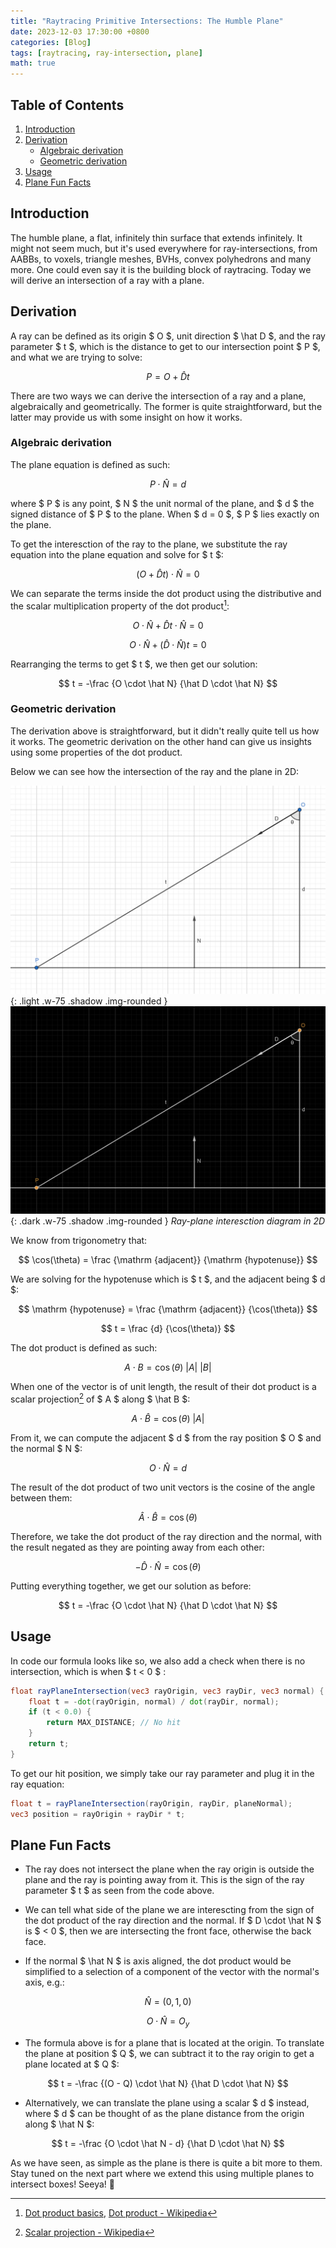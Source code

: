 ```yaml
---
title: "Raytracing Primitive Intersections: The Humble Plane"
date: 2023-12-03 17:30:00 +0800
categories: [Blog]
tags: [raytracing, ray-intersection, plane]
math: true
---
```


## Table of Contents
1. [Introduction](#introduction)
2. [Derivation](#derivation)
	- [Algebraic derivation](#algebraic-derivation)
	- [Geometric derivation](#geometric-derivation)
3. [Usage](#usage)
4. [Plane Fun Facts](#plane-fun-facts)

## Introduction

The humble plane, a flat, infinitely thin surface that extends infinitely. It might not seem much, but it's used everywhere for ray-intersections, from AABBs, to voxels, triangle meshes, BVHs, convex polyhedrons and many more. One could even say it is the building block of raytracing. Today we will derive an intersection of a ray with a plane.

## Derivation

A ray can be defined as its origin $ O $, unit direction $ \hat D $, and the ray parameter $ t $, which is the distance to get to our intersection point $ P $, and what we are trying to solve:

$$ P = O + \hat D t $$

There are two ways we can derive the intersection of a ray and a plane, algebraically and geometrically. The former is quite straightforward, but the latter may provide us with some insight on how it works.

### Algebraic derivation

The plane equation is defined as such:

$$ P \cdot \hat N = d $$

where $ P $ is any point, $ N $ the unit normal of the plane, and $ d $ the signed distance of $ P $ to the plane. When $ d = 0 $, $ P $ lies exactly on the plane.

To get the interesction of the ray to the plane, we substitute the ray equation into the plane equation and solve for $ t $:

$$ (O + \hat D t) \cdot \hat N = 0 $$

We can separate the terms inside the dot product using the distributive and the scalar multiplication property of the dot product[^1]:

$$ O \cdot \hat N + \hat D t \cdot \hat N = 0 $$

$$ O \cdot \hat N + (\hat D \cdot \hat N)t = 0 $$

Rearranging the terms to get $ t $, we then get our solution:

$$ t = -\frac {O \cdot \hat N} {\hat D \cdot \hat N} $$

### Geometric derivation

The derivation above is straightforward, but it didn't really quite tell us how it works. The geometric derivation on the other hand can give us insights using some properties of the dot product.

Below we can see how the intersection of the ray and the plane in 2D:

<!-- Hack to add to rounded border to child img -->
<style>.img-rounded > img { border-radius: 0.5em; }</style>

![Ray-plane intersection diagram](/assets/img/posts/2023-12-03/geogebra-ray-plane-intersection.png){: .light .w-75 .shadow .img-rounded }
![Ray-plane intersection diagram](/assets/img/posts/2023-12-03/geogebra-ray-plane-intersection-dark.png){: .dark .w-75 .shadow .img-rounded }
_Ray-plane interesction diagram in 2D_

We know from trigonometry that:

$$ \cos(\theta) = \frac {\mathrm {adjacent}} {\mathrm {hypotenuse}} $$

We are solving for the hypotenuse which is $ t $, and the adjacent being $ d $:

$$ \mathrm {hypotenuse} = \frac {\mathrm {adjacent}} {\cos(\theta)} $$

$$ t = \frac {d} {\cos(\theta)} $$

The dot product is defined as such:

$$ A \cdot B = \cos(\theta) ~ |A| ~ |B| $$

When one of the vector is of unit length, the result of their dot product is a scalar projection[^2] of $ A $ along $ \hat B $:

$$ A \cdot \hat B = \cos(\theta) ~ |A| $$

From it, we can compute the adjacent $ d $ from the ray position $ O $ and the normal $ N $:

$$ O \cdot \hat N = d $$


The result of the dot product of two unit vectors is the cosine of the angle between them:

$$ \hat A \cdot \hat B = \cos(\theta) $$

Therefore, we take the dot product of the ray direction and the normal, with the result negated as they are pointing away from each other:

$$ -\hat D \cdot \hat N = \cos(\theta) $$

Putting everything together, we get our solution as before:

$$ t = -\frac {O \cdot \hat N} {\hat D \cdot \hat N} $$


## Usage

In code our formula looks like so, we also add a check when there is no intersection, which is when $ t < 0 $ :

```glsl
float rayPlaneIntersection(vec3 rayOrigin, vec3 rayDir, vec3 normal) {
    float t = -dot(rayOrigin, normal) / dot(rayDir, normal);
    if (t < 0.0) {
        return MAX_DISTANCE; // No hit
    }
    return t;
}
```

To get our hit position, we simply take our ray parameter and plug it in the ray equation:

```glsl
float t = rayPlaneIntersection(rayOrigin, rayDir, planeNormal);
vec3 position = rayOrigin + rayDir * t;
```

## Plane Fun Facts

- The ray does not intersect the plane when the ray origin is outside the plane and the ray is pointing away from it. This is the sign of the ray parameter $ t $ as seen from the code above.

- We can tell what side of the plane we are interescting from the sign of the dot product of the ray direction and the normal. If $ D \cdot \hat N $ is $ < 0 $, then we are intersecting the front face, otherwise the back face.

- If the normal $ \hat N $ is axis aligned, the dot product would be simplified to a selection of a component of the vector with the normal's axis, e.g.:

$$ \hat N = (0, 1, 0) $$

$$ O \cdot \hat N = O_y $$

- The formula above is for a plane that is located at the origin. To translate the plane at position $ Q $, we can subtract it to the ray origin to get a plane located at $ Q $:

$$ t = -\frac {(O - Q) \cdot \hat N} {\hat D \cdot \hat N} $$

- Alternatively, we can translate the plane using a scalar $ d $ instead, where $ d $ can be thought of as the plane distance from the origin along $ \hat N $:

$$ t = -\frac {O \cdot \hat N - d} {\hat D \cdot \hat N} $$

As we have seen, as simple as the plane is there is quite a bit more to them. <br>
Stay tuned on the next part where we extend this using multiple planes to intersect boxes! Seeya! 🐸

[^1]: [Dot product basics](https://sites.math.washington.edu/~king/coursedir/m445w04/notes/vector/dotproduct.html), [Dot product - Wikipedia](https://en.wikipedia.org/wiki/Dot_product#Properties)
[^2]: [Scalar projection - Wikipedia](https://en.wikipedia.org/wiki/Scalar_projection)
